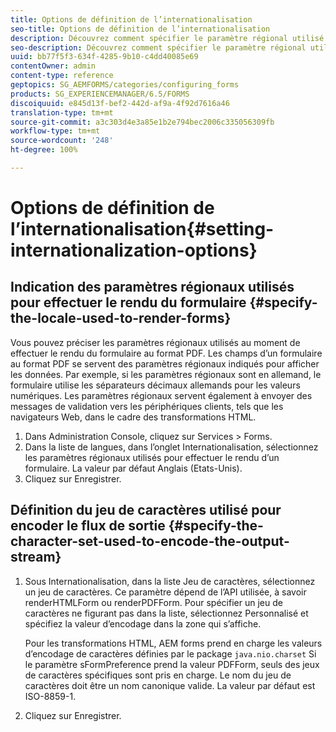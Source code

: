 ```yaml
---
title: Options de définition de l’internationalisation
seo-title: Options de définition de l’internationalisation
description: Découvrez comment spécifier le paramètre régional utilisé pour le rendu des formulaires et spécifier le jeu de caractères utilisé pour encoder le flux de sortie.
seo-description: Découvrez comment spécifier le paramètre régional utilisé pour le rendu des formulaires et spécifier le jeu de caractères utilisé pour encoder le flux de sortie.
uuid: bb77f5f3-634f-4285-9b10-c4dd40085e69
contentOwner: admin
content-type: reference
geptopics: SG_AEMFORMS/categories/configuring_forms
products: SG_EXPERIENCEMANAGER/6.5/FORMS
discoiquuid: e845d13f-bef2-442d-af9a-4f92d7616a46
translation-type: tm+mt
source-git-commit: a3c303d4e3a85e1b2e794bec2006c335056309fb
workflow-type: tm+mt
source-wordcount: '248'
ht-degree: 100%

---
```



# Options de définition de l’internationalisation{#setting-internationalization-options}

## Indication des paramètres régionaux utilisés pour effectuer le rendu du formulaire {#specify-the-locale-used-to-render-forms}

Vous pouvez préciser les paramètres régionaux utilisés au moment de effectuer le rendu du formulaire au format PDF. Les champs d’un formulaire au format PDF se servent des paramètres régionaux indiqués pour afficher les données. Par exemple, si les paramètres régionaux sont en allemand, le formulaire utilise les séparateurs décimaux allemands pour les valeurs numériques. Les paramètres régionaux servent également à envoyer des messages de validation vers les périphériques clients, tels que les navigateurs Web, dans le cadre des transformations HTML.

1. Dans Administration Console, cliquez sur Services > Forms.
1. Dans la liste de langues, dans l’onglet Internationalisation, sélectionnez les paramètres régionaux utilisés pour effectuer le rendu d’un formulaire. La valeur par défaut Anglais (Etats-Unis).
1. Cliquez sur Enregistrer.

## Définition du jeu de caractères utilisé pour encoder le flux de sortie {#specify-the-character-set-used-to-encode-the-output-stream}

1. Sous Internationalisation, dans la liste Jeu de caractères, sélectionnez un jeu de caractères. Ce paramètre dépend de l’API utilisée, à savoir renderHTMLForm ou renderPDFForm. Pour spécifier un jeu de caractères ne figurant pas dans la liste, sélectionnez Personnalisé et spécifiez la valeur d’encodage dans la zone qui s’affiche.

   Pour les transformations HTML, AEM forms prend en charge les valeurs d’encodage de caractères définies par le package `java.nio.charset` Si le paramètre sFormPreference prend la valeur PDFForm, seuls des jeux de caractères spécifiques sont pris en charge. Le nom du jeu de caractères doit être un nom canonique valide. La valeur par défaut est ISO-8859-1.

1. Cliquez sur Enregistrer.

